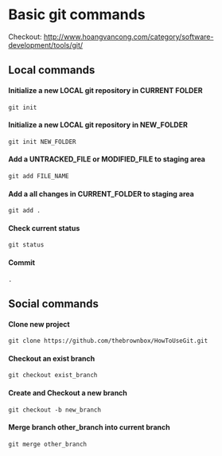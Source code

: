 # Basic git commands
Checkout: http://www.hoangvancong.com/category/software-development/tools/git/

## Local commands
#### Initialize a new LOCAL git repository in CURRENT FOLDER
```git init```
#### Initialize a new LOCAL git repository in NEW_FOLDER
```git init NEW_FOLDER```
#### Add a UNTRACKED_FILE or MODIFIED_FILE to staging area
```git add FILE_NAME```
#### Add a all changes in CURRENT_FOLDER to staging area
```git add .```
#### Check current status
```git status```
#### Commit
```.```

## Social commands
#### Clone new project
```git clone https://github.com/thebrownbox/HowToUseGit.git```
#### Checkout an exist branch 
```git checkout exist_branch```
#### Create and Checkout a new branch
```git checkout -b new_branch```
#### Merge branch other_branch into current branch
```git merge other_branch```
